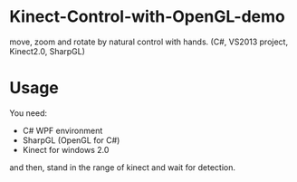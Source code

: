 # Kinect-Control-with-OpenGL-demo
move, zoom and rotate by natural control with hands. (C#, VS2013 project, Kinect2.0, SharpGL)

# Usage
You need:
- C# WPF environment
- SharpGL (OpenGL for C#)
- Kinect for windows 2.0

and then, stand in the range of kinect and wait for detection.

